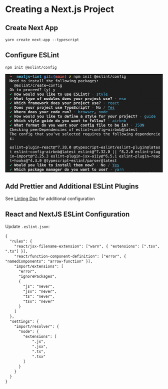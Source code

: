 # Creating a Next.js Project

## Create Next App
```
yarn create next-app --typescript
```

## Configure ESLint
```
npm init @eslint/config
```

![ESLint config](/public/lint.png)

## Add Prettier and Additional ESLint Plugins
See [Linting Doc](https://coda.io/d/Q3-Weekly-Agenda_dl84tlotEu4/Linting-Flow-and-Template_suleL#_luNOQ) for additional configuration

## React and NextJS ESLint Configuration
Update `.eslint.json`:
```
{
  "rules": {
    "react/jsx-filename-extension": ["warn", { "extensions": [".tsx", ".ts"] }],
    "react/function-component-definition": ["error", { "namedComponents": "arrow-function" }],
    "import/extensions": [
      "error",
      "ignorePackages",
      {
        "js": "never",
        "jsx": "never",
        "ts": "never",
        "tsx": "never"
      }
    ]
  },
  "settings": {
    "import/resolver": {
      "node": {
        "extensions": [
            ".js",
            ".jsx",
            ".ts",
            ".tsx"
        ]
      }
    }
  }
}
```
